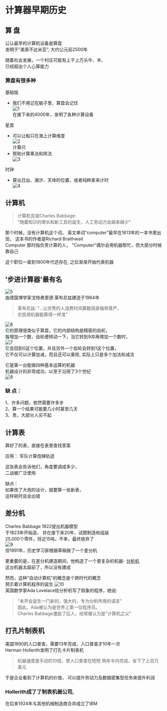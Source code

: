 计算器早期历史  
=====

## 算  盘  
公认最早的计算机设备是算盘   
 发明于"美索不达米亚", 大约公元前2500年  

 随着社会发展，一个村庄可能有上千上万头牛、羊、  
 已经超出个人心算能力  

### 算盘有很多种  
基础版
* 我们不用记在脑子里，算盘会记住  
![1](https://github.com/KissMyLady/Computer/blob/master/Image/com/com-1.jpg)  
在接下来的4000年，发明了各种计算设备

星盘  
* 可以让船只在海上计算维度  
![2](https://github.com/KissMyLady/Computer/blob/master/Image/com/com-2.jpg)  
计算尺  
* 帮助计算乘法和除法  
![3](https://github.com/KissMyLady/Computer/blob/master/Image/com/com-3.jpg)  

时钟
* 算出日出、潮汐、天体的位置，或者纯粹拿来计时  
![4](https://github.com/KissMyLady/Computer/blob/master/Image/com/com-4.jpg)  


## 计算机  
> 计算机先驱Charles Babbage:  
> "随着知识的增长和新工具的诞生，人工劳动力会越来越少"  

那个时候，没有计算机这个词，
英文单词“computer”最早在1613年的一本书里出现，
这本书的作者是Richard Braithwait   
Computer 那时指负责计算的人，
"Computer"偶尔会用机器帮忙，但大部分时候靠自己  

这个职位一直到1800年代还存在, 之后渐渐开始代表机器  

## '步进计算器'最有名  
![5](https://github.com/KissMyLady/Computer/blob/master/Image/com/com-5.jpg)  
由德国博学家戈特弗里德·莱布尼兹建造于1964年  
> 莱布尼兹:  "...让优秀的人浪费时间算数简直侮辱尊严，  
>           农民用机器能算得一样准"  

![6](https://github.com/KissMyLady/Computer/blob/master/Image/com/com-6.jpg)  
它的原理很类似于算盘，它的内部结构是精密的齿轮，   
每增加一个数，齿轮便转动一下，当它转到9并再增加一个数时，  
![7](https://github.com/KissMyLady/Computer/blob/master/Image/com/com-7.jpg)  
它会回到0这个位置，并且另外一个齿轮会转到1这个位置，  
它不仅可以计算加减，而且还可以乘除, 实际上只是多个加法和减法  

它是第一台能做四种基本运算的机器  
机器设计的非常成功，以至于沿用了3个世纪  
![8](https://github.com/KissMyLady/Computer/blob/master/Image/com/com-8.jpg)  

### 缺 点：
1、许多问题，依然需要许多步  
2、算一个结果可能要几小时甚至几天  
3、贵，大部分人买不起  


## 计算表  
算好了的表，直接在表里查找答案  

应用： 军队计算炮弹轨迹  

这张表会告诉他们，角度要调成多少，  
二战被广泛使用   

缺点：  
如果改了大炮的设计，就要算一张新表，  
这样耗时且会出错  


## 差分机
Charles Babbage 1822提出机器模型    
于1823年开始造， 并在接下来20年，试图制造和组装  
25,000个零件，将近15吨，不幸，最终放弃了    
![9](https://github.com/KissMyLady/Computer/blob/master/Image/com/com-9.jpg)  
但1991年，历史学习家根据草稿做了一个差分机   


更重要的是，在差分机建造期间，他构造了一个更复杂的机器- [分析机]()   
这台机器太超前了，所以没有建成  

然而，这种"自动计算机"的概念是个跨时代的概念  
预示着计算机程序的诞生
![10](https://github.com/KissMyLady/Computer/blob/master/Image/com/com-10.jpg)  
英国数学家Ada Lovelace给分析机写了假象的程序，她说:  
> "未开会诞生一门新的，强大的，专为分析所用的语言"  
因此，Ada被认为是世界上第一位程序员。  
Charles Babbage激励了后人，经常被认为是"计算机之父"  


## 打孔片制表机    
美国1890的人口普查，需要13年完成，人口普查才10年一次  
Herman Hollerith发明了打孔卡片制表机  
> 机器速度是手动的10倍，使人口普查在短短
> 两年半内完成，省下了上百万美元    

于是企业看到了计算机的价值，
可以提升劳动力及数据密集型任务来提升利润     
### Hollerith成了了制表机器公司,    
在后来1924年与其他机械制造商合并成立了IBM    


